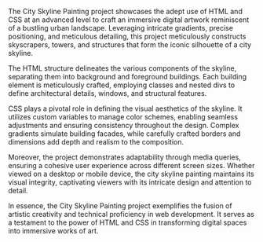 The City Skyline Painting project showcases the adept use of HTML and CSS at an advanced level to craft an immersive digital artwork reminiscent of a bustling urban landscape. Leveraging intricate gradients, precise positioning, and meticulous detailing, this project meticulously constructs skyscrapers, towers, and structures that form the iconic silhouette of a city skyline.

The HTML structure delineates the various components of the skyline, separating them into background and foreground buildings. Each building element is meticulously crafted, employing classes and nested divs to define architectural details, windows, and structural features.

CSS plays a pivotal role in defining the visual aesthetics of the skyline. It utilizes custom variables to manage color schemes, enabling seamless adjustments and ensuring consistency throughout the design. Complex gradients simulate building facades, while carefully crafted borders and dimensions add depth and realism to the composition.

Moreover, the project demonstrates adaptability through media queries, ensuring a cohesive user experience across different screen sizes. Whether viewed on a desktop or mobile device, the city skyline painting maintains its visual integrity, captivating viewers with its intricate design and attention to detail.

In essence, the City Skyline Painting project exemplifies the fusion of artistic creativity and technical proficiency in web development. It serves as a testament to the power of HTML and CSS in transforming digital spaces into immersive works of art.
